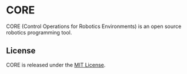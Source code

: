# CORE

CORE (Control Operations for Robotics Environments) is an open source robotics programming tool.

## License

CORE is released under the [MIT License](https://github.com/Rohan-Bharatia/CORE/blob/main/LICENSE).
